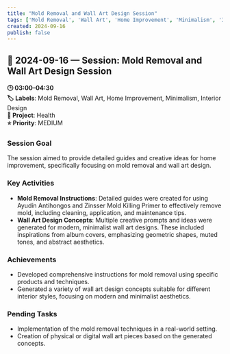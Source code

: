 ```yaml
---
title: "Mold Removal and Wall Art Design Session"
tags: ['Mold Removal', 'Wall Art', 'Home Improvement', 'Minimalism', 'Interior Design']
created: 2024-09-16
publish: false
---
```


## 📅 2024-09-16 — Session: Mold Removal and Wall Art Design Session

**🕒 03:00–04:30**  
**🏷️ Labels**: Mold Removal, Wall Art, Home Improvement, Minimalism, Interior Design  
**📂 Project**: Health  
**⭐ Priority**: MEDIUM  


### Session Goal
The session aimed to provide detailed guides and creative ideas for home improvement, specifically focusing on mold removal and wall art design.

### Key Activities
- **Mold Removal Instructions**: Detailed guides were created for using Ayudín Antihongos and Zinsser Mold Killing Primer to effectively remove mold, including cleaning, application, and maintenance tips.
- **Wall Art Design Concepts**: Multiple creative prompts and ideas were generated for modern, minimalist wall art designs. These included inspirations from album covers, emphasizing geometric shapes, muted tones, and abstract aesthetics.

### Achievements
- Developed comprehensive instructions for mold removal using specific products and techniques.
- Generated a variety of wall art design concepts suitable for different interior styles, focusing on modern and minimalist aesthetics.

### Pending Tasks
- Implementation of the mold removal techniques in a real-world setting.
- Creation of physical or digital wall art pieces based on the generated concepts.
